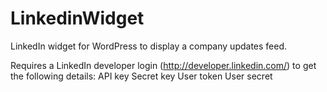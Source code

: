 LinkedinWidget
==============

LinkedIn widget for WordPress to display a company updates feed.

Requires a LinkedIn developer login (http://developer.linkedin.com/) to get the following details:
API key
Secret key
User token
User secret
